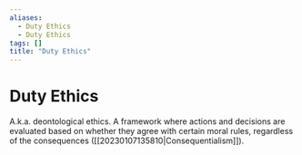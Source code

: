 ```yaml
---
aliases:
  - Duty Ethics
  - Duty Ethics
tags: []
title: "Duty Ethics"
---
```


# Duty Ethics

A.k.a. deontological ethics. A framework where actions and decisions are evaluated based on whether they agree with certain moral rules, regardless of the consequences ([[20230107135810|Consequentialism]]).